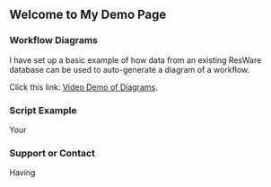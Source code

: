 ## Welcome to My Demo Page


### Workflow Diagrams

I have set up a basic example of how data from an existing ResWare database can be used to auto-generate a diagram of a workflow.

Click this link:  [Video Demo of Diagrams](https://youtu.be/AAQvr8BZ-mU).

### Script Example

Your 

### Support or Contact

Having 
